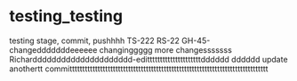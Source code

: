 # testing_testing
testing stage, commit, pushhhh
TS-222
RS-22
GH-45-changedddddddeeeeee
changinggggg
more changesssssss
Richarddddddddddddddddddddd-editttttttttttttttttttttdddddd
dddddd
update
anothertt
committtttttttttttttttttttttttttttttttttttttttttttttttttttttttttttttttttttttttttttt

